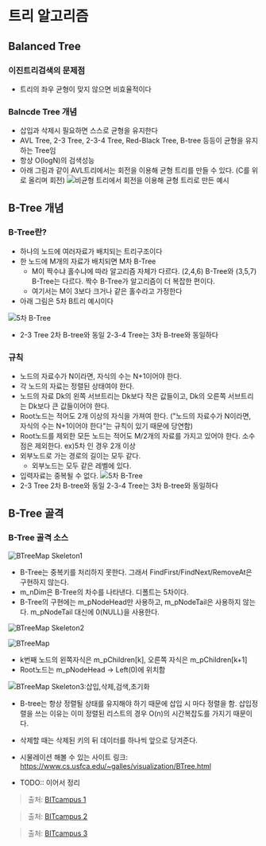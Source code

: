 # 트리 알고리즘
## Balanced Tree

### 이진트리검색의 문제점
- 트리의 좌우 균형이 맞지 않으면 비효율적이다

### Balncde Tree 개념
- 삽입과 삭제시 필요하면 스스로 균형을 유지한다
- AVL Tree, 2-3 Tree, 2-3-4 Tree, Red-Black Tree, B-tree 등등이 균형을 유지하는 Tree임
- 항상 O(logN)의 검색성능
- 아래 그림과 같이 AVL트리에서는 회전을 이용해 균형 트리를 만들 수 있다. (C를 위로 올리며 회전)
![비균형 트리에서 회전을 이용해 균형 트리로 만든 예시](https://user-images.githubusercontent.com/18229419/64060187-4325d880-cc04-11e9-82f2-7f8a70da6398.png)

## B-Tree 개념

### B-Tree란?
- 하나의 노드에 여러자료가 배치되는 트리구조이다
- 한 노드에 M개의 자료가 배치되면 M차 B-Tree
  - M이 짝수냐 홀수냐에 따라 알고리즘 자체가 다르다. (2,4,6) B-Tree와 (3,5,7) B-Tree는 다르다. 짝수 B-Tree가 알고리즘이 더 복잡한 편이다.
  - 여기서는 M이 3보다 크거나 같은 홀수라고 가정한다
- 아래 그림은 5차 B트리 예시이다

![5차 B-Tree](https://user-images.githubusercontent.com/18229419/64060379-baf50280-cc06-11e9-85b4-7b51cda33ee6.png)
- 2-3 Tree 2차 B-tree와 동일 2-3-4 Tree는 3차 B-tree와 동일하다 

### 규칙
- 노드의 자료수가 N이라면, 자식의 수는 N+1이어야 한다.
- 각 노드의 자료는 정렬된 상태여야 한다.
- 노드의 자료 Dk의 왼쪽 서브트리는 Dk보다 작은 값들이고, Dk의 오른쪽 서브트리는 Dk보다 큰 값들이어야 한다.
- Root노드는 적어도 2개 이상의 자식을 가져여 한다. ("노드의 자료수가 N이라면, 자식의 수는 N+1이어야 한다"는 규칙이 있기 때문에 당연함)
- Root노드를 제외한 모든 노드는 적어도 M/2개의 자료를 가지고 있어야 한다. 소수점은 제외한다. ex)5차 인 경우 2개 이상
- 외부노드로 가는 경로의 길이는 모두 같다.
  - 외부노드는 모두 같은 레벨에 있다.
- 입력자료는 중복될 수 없다.
![5차 B-Tree](https://user-images.githubusercontent.com/18229419/64060379-baf50280-cc06-11e9-85b4-7b51cda33ee6.png)
- 2-3 Tree 2차 B-tree와 동일 2-3-4 Tree는 3차 B-tree와 동일하다 

## B-Tree 골격
### B-Tree 골격 소스
![BTreeMap Skeleton1](https://user-images.githubusercontent.com/18229419/64066994-d50d0000-cc5b-11e9-9ce2-3d2e4d580f0c.png)
- B-Tree는 중복키를 처리하지 못한다. 그래서 FindFirst/FindNext/RemoveAt은 구현하지 않는다.
- m_nDim은 B-Tree의 차수를 나타낸다. 디폴트는 5차이다.
- B-Tree의 구현에는 m_pNodeHead만 사용하고, m_pNodeTail은 사용하지 않는다. m_pNodeTail 대신에 0(NULL)을 사용한다.

![BTreeMap Skeleton2](https://user-images.githubusercontent.com/18229419/64486353-00e54280-d267-11e9-81ac-dc7360e369ca.png)

![BTreeMap](https://user-images.githubusercontent.com/18229419/64486356-0fcbf500-d267-11e9-9edc-27a870323a69.png)
- k번째 노드의 왼쪽자식은 m_pChildren[k], 오른쪽 자식은 m_pChildren[k+1]
- Root노드는 m_pNodeHead -> Left(0)에 위치함

![BTreeMap Skeleton3:삽입,삭제,검색,초기화](https://user-images.githubusercontent.com/18229419/64486429-0f802980-d268-11e9-8595-480ce4d9ab27.png)
- B-tree는 항상 정렬될 상태를 유지해야 하기 때문에 삽입 시 마다 정렬을 함. 삽입정렬을 쓰는 이유는 이미 정렬된 리스트의 경우 O(n)의 시간복잡도를 가지기 때문이다.
- 삭제할 때는 삭제된 키의 뒤 데이터를 하나씩 앞으로 당겨준다.


- 시물레이션 해볼 수 있는 사이트 링크: https://www.cs.usfca.edu/~galles/visualization/BTree.html
- TODO:: 이어서 정리

> 출처: [BITcampus 1](https://www.youtube.com/watch?v=WBqKyrL6u-Q)

> 출처: [BITcampus 2](https://www.youtube.com/watch?v=PxREdWmxZG0)

> 출처: [BITcampus 3](https://www.youtube.com/watch?v=kRaI_rhjlcg)
